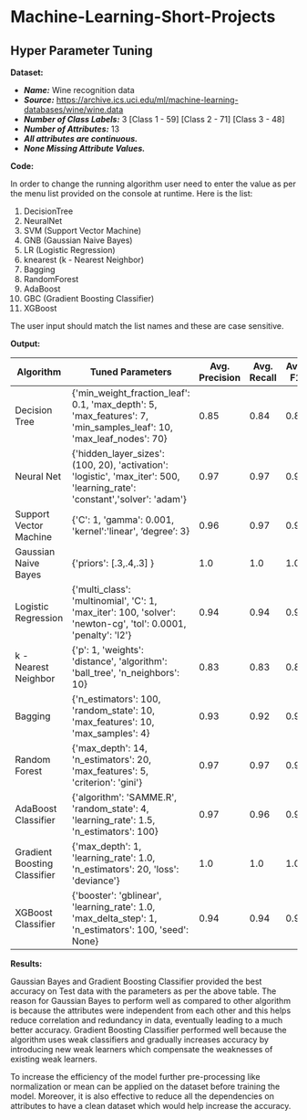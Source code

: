 # Machine-Learning-Short-Projects

## Hyper Parameter Tuning

**Dataset:**
- **_Name:_** Wine recognition data
- **_Source:_** https://archive.ics.uci.edu/ml/machine-learning-databases/wine/wine.data
- **_Number of Class Labels:_** 3 [Class 1 - 59] [Class 2 - 71] [Class 3 - 48]
- **_Number of Attributes:_** 13
- **_All attributes are continuous._**
- **_None Missing Attribute Values._**

**Code:**

In order to change the running algorithm user need to enter the value as per the menu list provided on the console at runtime. Here is the list:
1. DecisionTree
2. NeuralNet
3. SVM                  (Support Vector Machine)
4. GNB                  (Gaussian Naive Bayes)
5. LR                   (Logistic Regression)
6. knearest             (k - Nearest Neighbor)
7. Bagging 
8. RandomForest
9. AdaBoost
10. GBC                 (Gradient Boosting Classifier)
11. XGBoost 

The user input should match the list names and these are case sensitive.

**Output:**

| Algorithm |Tuned Parameters|Avg. Precision|Avg. Recall|Avg. F1|Acuuracy Score|
|---|---|---|---|---|---|
| Decision Tree |{'min_weight_fraction_leaf': 0.1, 'max_depth': 5, 'max_features': 7, 'min_samples_leaf': 10, 'max_leaf_nodes': 70}|0.85|0.84|0.83|0.8333
|Neural Net|{'hidden_layer_sizes': (100, 20), 'activation': 'logistic', 'max_iter': 500, 'learning_rate': 'constant','solver': 'adam'}|0.97|0.97|0.97|0.9722|
|Support Vector Machine|{'C': 1, 'gamma': 0.001, 'kernel':'linear', ‘degree’: 3}|0.96|0.97|0.97|0.9722|
|Gaussian Naive Bayes|{'priors': [.3,.4,.3] }|1.0|1.0|1.0|1.0|
|Logistic Regression|{'multi_class': 'multinomial', 'C': 1, 'max_iter': 100, 'solver': 'newton-cg', 'tol': 0.0001, 'penalty': 'l2'}|0.94|0.94|0.94|0.9444|
|k - Nearest Neighbor|{'p': 1, 'weights': 'distance', 'algorithm': 'ball_tree', 'n_neighbors': 10}|0.83|0.83|0.83|0.8333|
|Bagging|{'n_estimators': 100, 'random_state': 10, 'max_features': 10, 'max_samples': 4}|0.93|0.92|0.92|0.9167|
|Random Forest|{'max_depth': 14, 'n_estimators': 20, 'max_features': 5, 'criterion': 'gini'}|0.97|0.97|0.97|0.9722|
|AdaBoost Classifier|{'algorithm': 'SAMME.R', 'random_state': 4, 'learning_rate': 1.5, 'n_estimators': 100}|0.97|0.96|0.97|0.9722|
|Gradient Boosting Classifier|{'max_depth': 1, 'learning_rate': 1.0, 'n_estimators': 20, 'loss': 'deviance'}|1.0|1.0|1.0|1.0|
|XGBoost Classifier|{'booster': 'gblinear', 'learning_rate': 1.0, 'max_delta_step': 1, 'n_estimators': 100, 'seed': None}|0.94|0.94|0.94|0.9444|


**Results:**

Gaussian Bayes and Gradient Boosting Classifier provided the best accuracy on Test data with the parameters as per the above table. The reason for Gaussian Bayes to perform well as compared to other algorithm is because the attributes were independent from each other and this helps reduce correlation and redundancy in data, eventually leading to a much better accuracy. Gradient Boosting Classifier performed well because the algorithm uses weak classifiers and gradually increases accuracy by introducing new weak learners which compensate the weaknesses of existing weak learners.

To increase the efficiency of the model further pre-processing like normalization or mean can be applied on the dataset before training the model. Moreover, it is also effective to reduce all the dependencies on attributes to have a clean dataset which would help increase the accuracy.
